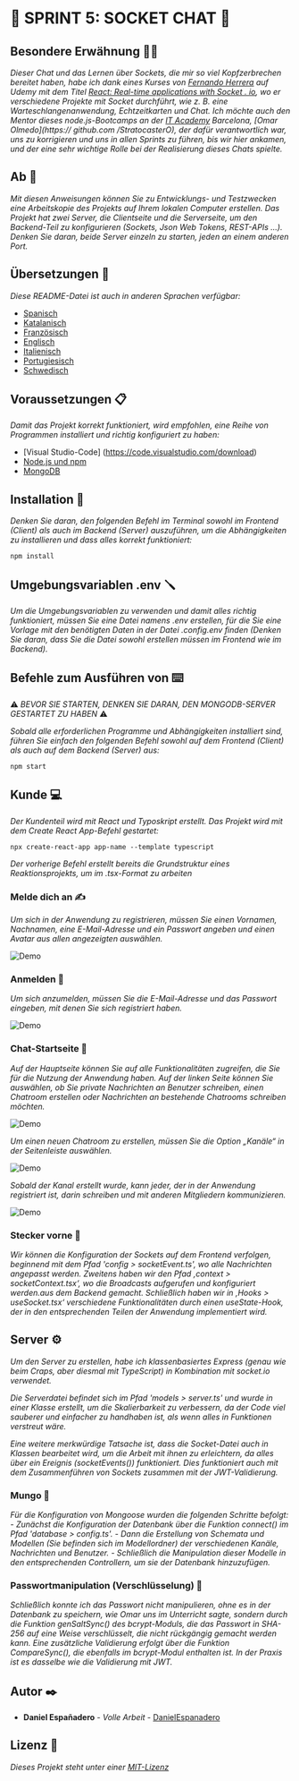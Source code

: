 # 💬 SPRINT 5: SOCKET CHAT 💬

## Besondere Erwähnung 🙏🏻

_Dieser Chat und das Lernen über Sockets, die mir so viel Kopfzerbrechen bereitet haben, habe ich dank eines Kurses von [Fernando Herrera](https://github.com/Klerith) auf Udemy mit dem Titel [React: Real-time applications with Socket . io](https://www.udemy.com/course/react-socket-io-fernando/), wo er verschiedene Projekte mit Socket durchführt, wie z. B. eine Warteschlangenanwendung, Echtzeitkarten und Chat._
_Ich möchte auch den Mentor dieses node.js-Bootcamps an der [IT Academy](https://www.barcelonactiva.cat/es/itacademy#mesinfo) Barcelona, ​​​​​​[Omar Olmedo](https:// github.com /StratocasterO), der dafür verantwortlich war, uns zu korrigieren und uns in allen Sprints zu führen, bis wir hier ankamen, und der eine sehr wichtige Rolle bei der Realisierung dieses Chats spielte._

## Ab 🚀

_Mit diesen Anweisungen können Sie zu Entwicklungs- und Testzwecken eine Arbeitskopie des Projekts auf Ihrem lokalen Computer erstellen._
_Das Projekt hat zwei Server, die Clientseite und die Serverseite, um den Backend-Teil zu konfigurieren (Sockets, Json Web Tokens, REST-APIs ...). Denken Sie daran, beide Server einzeln zu starten, jeden an einem anderen Port._

## Übersetzungen 💬

_Diese README-Datei ist auch in anderen Sprachen verfügbar:_
- [Spanisch](https://github.com/DanielEspanadero/sprint-5-socket-chat/blob/main/docs/README-es.md)
- [Katalanisch](https://github.com/DanielEspanadero/sprint-5-socket-chat/blob/main/docs/README-cat.md)
- [Französisch](https://github.com/DanielEspanadero/sprint-5-socket-chat/blob/main/docs/README-fr.md)
- [Englisch](https://github.com/DanielEspanadero/sprint-5-socket-chat/blob/main/README.md)
- [Italienisch](https://github.com/DanielEspanadero/sprint-5-socket-chat/blob/main/docs/README-it.md)
- [Portugiesisch](https://github.com/DanielEspanadero/sprint-5-socket-chat/blob/main/docs/README-pt.md)
- [Schwedisch](https://github.com/DanielEspanadero/sprint-5-socket-chat/blob/main/docs/README-se.md)

## Voraussetzungen 📋

_Damit das Projekt korrekt funktioniert, wird empfohlen, eine Reihe von Programmen installiert und richtig konfiguriert zu haben:_

- [Visual Studio-Code] (https://code.visualstudio.com/download)
- [Node.js und npm](https://nodejs.org/es/)
- [MongoDB](https://docs.mongodb.com/manual/installation/)

## Installation 🔧

_Denken Sie daran, den folgenden Befehl im Terminal sowohl im Frontend (Client) als auch im Backend (Server) auszuführen, um die Abhängigkeiten zu installieren und dass alles korrekt funktioniert:_
```
npm install
```

## Umgebungsvariablen .env 🪛

_Um die Umgebungsvariablen zu verwenden und damit alles richtig funktioniert, müssen Sie eine Datei namens .env erstellen, für die Sie eine Vorlage mit den benötigten Daten in der Datei .config.env finden (Denken Sie daran, dass Sie die Datei sowohl erstellen müssen im Frontend wie im Backend)._

## Befehle zum Ausführen von ⌨️

⚠️ _BEVOR SIE STARTEN, DENKEN SIE DARAN, DEN MONGODB-SERVER GESTARTET ZU HABEN_ ⚠️

_Sobald alle erforderlichen Programme und Abhängigkeiten installiert sind, führen Sie einfach den folgenden Befehl sowohl auf dem Frontend (Client) als auch auf dem Backend (Server) aus:_
```
npm start
```

## Kunde 💻

_Der Kundenteil wird mit React und Typoskript erstellt. Das Projekt wird mit dem Create React App-Befehl gestartet:_
```
npx create-react-app app-name --template typescript
```

_Der vorherige Befehl erstellt bereits die Grundstruktur eines Reaktionsprojekts, um im .tsx-Format zu arbeiten_

### Melde dich an ✍️

_Um sich in der Anwendung zu registrieren, müssen Sie einen Vornamen, Nachnamen, eine E-Mail-Adresse und ein Passwort angeben und einen Avatar aus allen angezeigten auswählen._

![Demo](https://github.com/DanielEspanadero/sprint-5-socket-chat/blob/main/docs/5.png)

### Anmelden 🚪

_Um sich anzumelden, müssen Sie die E-Mail-Adresse und das Passwort eingeben, mit denen Sie sich registriert haben._

![Demo](https://github.com/DanielEspanadero/sprint-5-socket-chat/blob/main/docs/4.png)

### Chat-Startseite 🏡

_Auf der Hauptseite können Sie auf alle Funktionalitäten zugreifen, die Sie für die Nutzung der Anwendung haben. Auf der linken Seite können Sie auswählen, ob Sie private Nachrichten an Benutzer schreiben, einen Chatroom erstellen oder Nachrichten an bestehende Chatrooms schreiben möchten._

![Demo](https://github.com/DanielEspanadero/sprint-5-socket-chat/blob/main/docs/1.png)

_Um einen neuen Chatroom zu erstellen, müssen Sie die Option „Kanäle“ in der Seitenleiste auswählen._

![Demo](https://github.com/DanielEspanadero/sprint-5-socket-chat/blob/main/docs/2.png)

_Sobald der Kanal erstellt wurde, kann jeder, der in der Anwendung registriert ist, darin schreiben und mit anderen Mitgliedern kommunizieren._

![Demo](https://github.com/DanielEspanadero/sprint-5-socket-chat/blob/main/docs/3.png)

### Stecker vorne 📨

_Wir können die Konfiguration der Sockets auf dem Frontend verfolgen, beginnend mit dem Pfad 'config > socketEvent.ts', wo alle Nachrichten angepasst werden. Zweitens haben wir den Pfad ‚context > socketContext.tsx‘, wo die Broadcasts aufgerufen und konfiguriert werden.aus dem Backend gemacht. Schließlich haben wir in ‚Hooks > useSocket.tsx‘ verschiedene Funktionalitäten durch einen useState-Hook, der in den entsprechenden Teilen der Anwendung implementiert wird._

## Server ⚙️

_Um den Server zu erstellen, habe ich klassenbasiertes Express (genau wie beim Craps, aber diesmal mit TypeScript) in Kombination mit socket.io verwendet._

_Die Serverdatei befindet sich im Pfad 'models > server.ts' und wurde in einer Klasse erstellt, um die Skalierbarkeit zu verbessern, da der Code viel sauberer und einfacher zu handhaben ist, als wenn alles in Funktionen verstreut wäre._

_Eine weitere merkwürdige Tatsache ist, dass die Socket-Datei auch in Klassen bearbeitet wird, um die Arbeit mit ihnen zu erleichtern, da alles über ein Ereignis (socketEvents()) funktioniert. Dies funktioniert auch mit dem Zusammenführen von Sockets zusammen mit der JWT-Validierung._

### Mungo 📝

_Für die Konfiguration von Mongoose wurden die folgenden Schritte befolgt:_
_- Zunächst die Konfiguration der Datenbank über die Funktion connect() im Pfad 'database > config.ts'._
_- Dann die Erstellung von Schemata und Modellen (Sie befinden sich im Modellordner) der verschiedenen Kanäle, Nachrichten und Benutzer._
_- Schließlich die Manipulation dieser Modelle in den entsprechenden Controllern, um sie der Datenbank hinzuzufügen._

### Passwortmanipulation (Verschlüsselung) 🔐

_Schließlich konnte ich das Passwort nicht manipulieren, ohne es in der Datenbank zu speichern, wie Omar uns im Unterricht sagte, sondern durch die Funktion genSaltSync() des bcrypt-Moduls, die das Passwort in SHA-256 auf eine Weise verschlüsselt, die nicht rückgängig gemacht werden kann. Eine zusätzliche Validierung erfolgt über die Funktion CompareSync(), die ebenfalls im bcrypt-Modul enthalten ist. In der Praxis ist es dasselbe wie die Validierung mit JWT._

## Autor ✒️

* **Daniel Españadero** - *Volle Arbeit* - [DanielEspanadero](https://github.com/DanielEspanadero)

## Lizenz 📄

_Dieses Projekt steht unter einer [MIT-Lizenz](https://github.com/DanielEspanadero/sprint-5-socket-chat/blob/main/LICENSE)_